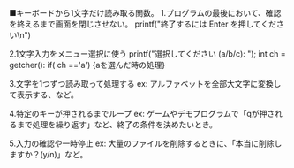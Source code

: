 ■キーボードから1文字だけ読み取る関数。
 1.プログラムの最後において、確認を終えるまで画面を閉じさせない。
	printf("終了するには Enter を押してください\n")


 2.1文字入力をメニュー選択に使う
	 printf("選択してください (a/b/c): ");
	 int ch = getcher():
	 if( ch \=='a') {aを選んだ時の処理} 

	 
3.文字を1つずつ読み取って処理する
	ex: アルファベットを全部大文字に変換して表示する、など。
	
	
4.特定のキーが押されるまでループ
	ex: ゲームやデモプログラムで「qが押されるまで処理を繰り返す」など、終了の条件を決めたいとき。


5.入力の確認や一時停止
	ex: 大量のファイルを削除するときに、「本当に削除しますか？(y/n)」など。
